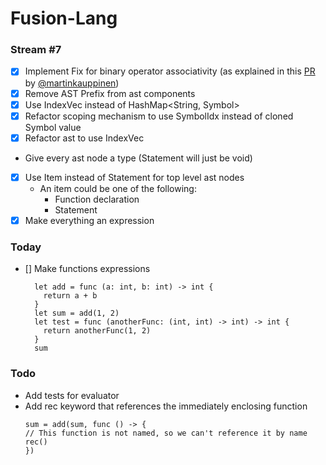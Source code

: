 # Fusion-Lang

### Stream #7

- [x] Implement Fix for binary operator associativity (as explained in this [PR](https://github.com/julian-hartl/fusion-lang/pull/1) by [@martinkauppinen](https://github.com/martinkauppinen)) 
- [x] Remove AST Prefix from ast components
- [x] Use IndexVec<Symbol> instead of HashMap<String, Symbol>
- [x] Refactor scoping mechanism to use SymbolIdx instead of cloned Symbol value
- [x] Refactor ast to use IndexVec
- Give every ast node a type (Statement will just be void)
- [x] Use Item instead of Statement for top level ast nodes
  - An item could be one of the following:
    - Function declaration
    - Statement
- [x] Make everything an expression

### Today
- [] Make functions expressions
  ```
    let add = func (a: int, b: int) -> int {
      return a + b
    }
    let sum = add(1, 2)
    let test = func (anotherFunc: (int, int) -> int) -> int {
      return anotherFunc(1, 2)
    }
    sum
  ```


### Todo
- Add tests for evaluator
- Add rec keyword that references the immediately enclosing function
  ```
  sum = add(sum, func () -> {
  // This function is not named, so we can't reference it by name
  rec()
  })
  ```

